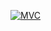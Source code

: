 [![MVC](https://developer.mozilla.org/en-US/docs/Glossary/MVC/model-view-controller-light-blue.png)](https://developer.mozilla.org/ko/docs/Glossary/MVC)

